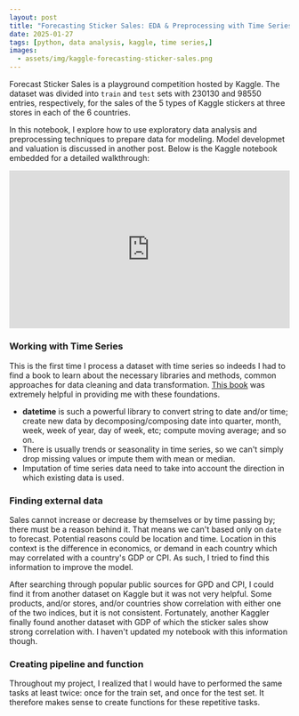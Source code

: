 ```yaml
---
layout: post
title: "Forecasting Sticker Sales: EDA & Preprocessing with Time Series"
date: 2025-01-27
tags: [python, data analysis, kaggle, time series,]
images:
  - assets/img/kaggle-forecasting-sticker-sales.png
---
```


Forecast Sticker Sales is a playground competition hosted by Kaggle. The dataset was divided into `train` and `test` sets with 230130 and 98550 entries, respectively, for the sales of the 5 types of Kaggle stickers at three stores in each of the 6 countries.

In this notebook, I explore how to use exploratory data analysis and preprocessing techniques to prepare data for modeling. Model developmet and valuation is discussed in another post. Below is the Kaggle notebook embedded for a detailed walkthrough:

<div class="responsive-iframe">
  <iframe 
    src="https://nbviewer.org/github/Hoale2908/kaggle_forecasting_sticker_sales/blob/main/forecasting-sticker-sales-eda-preprocessing.ipynb"
    frameborder="0" 
    allowfullscreen>
  </iframe>
</div>

<style>
  .responsive-iframe {
    width: 100%;
    height: 0;
    padding-bottom: 56.25%; /* 16:9 Aspect Ratio */
    position: relative;
  }
  .responsive-iframe iframe {
    position: absolute;
    top: 0;
    left: 0;
    width: 100%;
    height: 100%;
  }
</style>

### Working with Time Series

This is the first time I process a dataset with time series so indeeds I had to find a book to learn about the necessary libraries and methods, common approaches for data cleaning and data transformation. [This book]() was extremely helpful in providing me with these foundations. 

- **datetime** is such a powerful library to convert string to date and/or time; create new data by decomposing/composing date into quarter, month, week, week of year, day of week, etc; compute moving average; and so on.
- There is usually trends or seasonality in time series, so we can't simply drop missing values or impute them with mean or median.
- Imputation of time series data need to take into account the direction in which existing data is used.

### Finding external data

Sales cannot increase or decrease by themselves or by time passing by; there must be a reason behind it. That means we can't based only on `date` to forecast. Potential reasons could be location and time. Location in this context is the difference in economics, or demand in each country which may correlated with a country's GDP or CPI. As such, I tried to find this information to improve the model. 

After searching through popular public sources for GPD and CPI, I could find it from another dataset on Kaggle but it was not very helpful. Some products, and/or stores, and/or countries show correlation with either one of the two indices, but it is not consistent. Fortunately, another Kaggler finally found another dataset with GDP of which the sticker sales show strong correlation with. I haven't updated my notebook with this information though.

### Creating pipeline and function

Throughout my project, I realized that I would have to performed the same tasks at least twice: once for the train set, and once for the test set. It therefore makes sense to create functions for these repetitive tasks. 